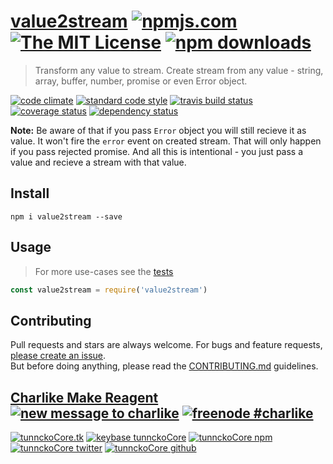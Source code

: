 # [value2stream][author-www-url] [![npmjs.com][npmjs-img]][npmjs-url] [![The MIT License][license-img]][license-url] [![npm downloads][downloads-img]][downloads-url] 

> Transform any value to stream. Create stream from any value - string, array, buffer, number, promise or even Error object.

[![code climate][codeclimate-img]][codeclimate-url] [![standard code style][standard-img]][standard-url] [![travis build status][travis-img]][travis-url] [![coverage status][coveralls-img]][coveralls-url] [![dependency status][david-img]][david-url]

**Note:** Be aware of that if you pass `Error` object you will still recieve it as value. It won't fire the `error` event on created stream. That will only happen if you pass rejected promise. And all this is intentional - you just pass a value and recieve a stream with that value.

## Install
```
npm i value2stream --save
```

## Usage
> For more use-cases see the [tests](./test.js)

```js
const value2stream = require('value2stream')
```

## Contributing
Pull requests and stars are always welcome. For bugs and feature requests, [please create an issue](https://github.com/hybridables/value2stream/issues/new).  
But before doing anything, please read the [CONTRIBUTING.md](./CONTRIBUTING.md) guidelines.

## [Charlike Make Reagent](http://j.mp/1stW47C) [![new message to charlike][new-message-img]][new-message-url] [![freenode #charlike][freenode-img]][freenode-url]

[![tunnckoCore.tk][author-www-img]][author-www-url] [![keybase tunnckoCore][keybase-img]][keybase-url] [![tunnckoCore npm][author-npm-img]][author-npm-url] [![tunnckoCore twitter][author-twitter-img]][author-twitter-url] [![tunnckoCore github][author-github-img]][author-github-url]

[npmjs-url]: https://www.npmjs.com/package/value2stream
[npmjs-img]: https://img.shields.io/npm/v/value2stream.svg?label=value2stream

[license-url]: https://github.com/hybridables/value2stream/blob/master/LICENSE
[license-img]: https://img.shields.io/npm/l/value2stream.svg

[downloads-url]: https://www.npmjs.com/package/value2stream
[downloads-img]: https://img.shields.io/npm/dm/value2stream.svg

[codeclimate-url]: https://codeclimate.com/github/hybridables/value2stream
[codeclimate-img]: https://img.shields.io/codeclimate/github/hybridables/value2stream.svg

[travis-url]: https://travis-ci.org/hybridables/value2stream
[travis-img]: https://img.shields.io/travis/hybridables/value2stream/master.svg

[coveralls-url]: https://coveralls.io/r/hybridables/value2stream
[coveralls-img]: https://img.shields.io/coveralls/hybridables/value2stream.svg

[david-url]: https://david-dm.org/hybridables/value2stream
[david-img]: https://img.shields.io/david/hybridables/value2stream.svg

[standard-url]: https://github.com/feross/standard
[standard-img]: https://img.shields.io/badge/code%20style-standard-brightgreen.svg

[author-www-url]: http://www.tunnckocore.tk
[author-www-img]: https://img.shields.io/badge/www-tunnckocore.tk-fe7d37.svg

[keybase-url]: https://keybase.io/tunnckocore
[keybase-img]: https://img.shields.io/badge/keybase-tunnckocore-8a7967.svg

[author-npm-url]: https://www.npmjs.com/~tunnckocore
[author-npm-img]: https://img.shields.io/badge/npm-~tunnckocore-cb3837.svg

[author-twitter-url]: https://twitter.com/tunnckoCore
[author-twitter-img]: https://img.shields.io/badge/twitter-@tunnckoCore-55acee.svg

[author-github-url]: https://github.com/tunnckoCore
[author-github-img]: https://img.shields.io/badge/github-@tunnckoCore-4183c4.svg

[freenode-url]: http://webchat.freenode.net/?channels=charlike
[freenode-img]: https://img.shields.io/badge/freenode-%23charlike-5654a4.svg

[new-message-url]: https://github.com/tunnckoCore/ama
[new-message-img]: https://img.shields.io/badge/ask%20me-anything-green.svg